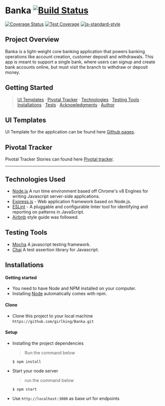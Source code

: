 # Banka [![Build Status](https://travis-ci.com/girlking/Banka.svg?branch=develop)](https://travis-ci.com/girlking/Banka)
[![Coverage Status](https://coveralls.io/repos/github/girlking/Banka/badge.svg?branch=develop)](https://coveralls.io/github/girlking/Banka?branch=develop)
[![Test Coverage](https://api.codeclimate.com/v1/badges/97c3cf49cfe686856325/test_coverage)](https://codeclimate.com/github/girlking/Banka/test_coverage)
[![js-standard-style](https://cdn.rawgit.com/standard/standard/master/badge.svg)](http://standardjs.com)

## Project Overview
Banka is a light-weight core banking application that powers banking operations like account
creation, customer deposit and withdrawals. This app is meant to support a single bank, where
users can signup and create bank accounts online, but must visit the branch to withdraw or
deposit money.

## Getting Started

<!-- > [UI Templates](#ui-templates) &middot; [Pivotal Tracker](#pivotal-tracker) &middot; [Technologies](#technologies-used) &middot; [Testing Tools](#testing-tools) &middot; [Installations](#installations) &middot; [API Endpoints](#api-endpoints) &middot; [Tests](#tests) &middot; [Acknowledgments](#acknowledgments) &middot; [Author](#author) -->
> [UI Templates](#ui-templates) &middot; [Pivotal Tracker](#pivotal-tracker) &middot; [Technologies](#technologies-used) &middot; [Testing Tools](#testing-tools) &middot; [Installations](#installations) &middot; [Tests](#tests) &middot; [Acknowledgments](#acknowledgments) &middot; [Author](#author)


## UI Templates

UI Template for the application can be found here [Github pages](https://girlking.github.io/Banka/).

<!-- ## Heroku App -->


## Pivotal Tracker

Pivotal Tracker Stories can found here [Pivotal tracker](https://www.pivotaltracker.com/n/projects/2319915).


---

## Technologies Used

[node]: (https://nodejs.org)

- [Node.js](node) A run time environment based off Chrome's v8 Engines for writing Javascript server-side applications.
- [Express.js](https://expressjs.com) - Web application framework based on Node.js.
- [ESLint](https://eslint.org/) - A pluggable and configurable linter tool for identifying and reporting on patterns in JavaScript.
- [Airbnb](https://www.npmjs.com/package/eslint-config-airbnb) style guide was followed.

## Testing Tools

- [Mocha](https://mochajs.org/) A javascript testing framework.
- [Chai](https://chaijs.com) A test assertion library for Javascript.

## Installations

#### Getting started

- You need to have Node and NPM installed on your computer.
- Installing [Node](node) automatically comes with npm.

#### Clone

- Clone this project to your local machine `https://github.com/girlking/Banka.git`

#### Setup

- Installing the project dependencies
  > Run the command below
  ```shell
  $ npm install
  ```
- Start your node server
  > run the command below
  ```shell
  $ npm start
  ```
- Use `http://localhost:3000` as base url for endpoints

<!-- ## API Endpoints

| METHOD | DESCRIPTION                             | ENDPOINTS                 |
| ------ --| --------------------------------------- | ------------------------- |
| POST     | Sign up for an account                  | `/api/v1/auth/signup`     | 
| POST     | Sign in to an account                   | `/api/v1/auth/signin`     | 
| POST     | Create a bank account                   | `/api/v1/accounts`        | 
| PATCH    | Activate or deactive an account         | `/api/v1/accounts/:accountNumber`| 
| DELETE   | Delete an account                       | `/api/v1/accounts/:accountNumber`|
| POST     | Perform a debit transaction             | `/api/v1/transactions/{accountNumber}/debit`| 
| POST     | Perform a credit transaction            | `/api/v1/transactions/{accountNumber}/credit`| 

## Tests

- Run test for all endpoints
  > run the command below
  ```shell
  $ npm test
  ```

## Licence

MIT

## Acknowledgments

Andela
